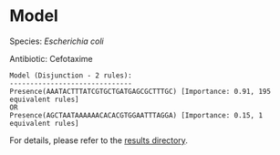 
# Model

Species: *Escherichia coli*

Antibiotic: Cefotaxime

```
Model (Disjunction - 2 rules):
------------------------------
Presence(AAATACTTTATCGTGCTGATGAGCGCTTTGC) [Importance: 0.91, 195 equivalent rules]
OR
Presence(AGCTAATAAAAAACACACGTGGAATTTAGGA) [Importance: 0.15, 1 equivalent rules]

```

For details, please refer to the [results directory](../../../../../results/scm_b/escherichia%20coli/cefotaxime/repeat_0/).

